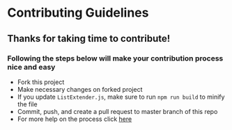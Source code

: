 # Contributing Guidelines
## Thanks for taking time to contribute!
### Following the steps below will make your contribution process nice and easy
* Fork this project
* Make necessary changes on forked project
* If you update `ListExtender.js`, make sure to run `npm run build` to minify the file
* Commit, push, and create a pull request to master branch of this repo
* For more help on the process click [here](https://hacktoberfest.digitalocean.com/resources)